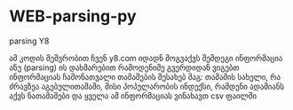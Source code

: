 # WEB-parsing-py
parsing Y8

ამ კოდის მეშვრობით ჩვენ y8.com იდადნ მოგვაქვს შემდეგი ინფორმაცია ანუ (parsing) ის დახმარებით რამოდენიმე გვერდიდან ვიგებთ ინფორმაციას 
ჩამონათვალი თამაშების შესახებ მაგ: თამაშის სახელი, რა ძრავზეა აგებულითამაში, მისი პოპულარობის ინდექსი, რამდენი ადამიანს აქვს ნათამაშები და ყველა ამ 
ინფორმაციას ვინახავთ csv ფაილში
